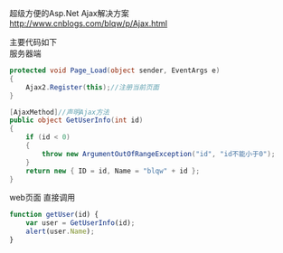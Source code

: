 超级方便的Asp.Net  Ajax解决方案  
http://www.cnblogs.com/blqw/p/Ajax.html

主要代码如下  
服务器端
```csharp
protected void Page_Load(object sender, EventArgs e)
{
	Ajax2.Register(this);//注册当前页面
}

[AjaxMethod]//声明Ajax方法
public object GetUserInfo(int id)
{
	if (id < 0)
	{
		throw new ArgumentOutOfRangeException("id", "id不能小于0");
	}
	return new { ID = id, Name = "blqw" + id };
}
```
web页面 直接调用  
```js
function getUser(id) {
	var user = GetUserInfo(id);
	alert(user.Name);
}
```